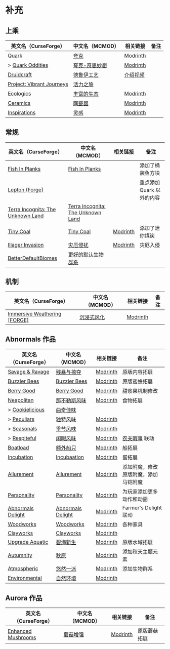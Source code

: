 # 补充

## 上乘

| 英文名（CurseForge）                                                                               | 中文名（MCMOD）                                       | 相关链接                                               | 备注 |
| -------------------------------------------------------------------------------------------------- | ----------------------------------------------------- | ------------------------------------------------------ | ---- |
| [Quark](https://www.curseforge.com/minecraft/mc-mods/quark)                                        | [夸克](https://www.mcmod.cn/class/527.html)           | [Modrinth](https://modrinth.com/mod/quark)             |      |
| > [Quark Oddities](https://www.curseforge.com/minecraft/mc-mods/quark-oddities)                    | [夸克-奇思妙想](https://www.mcmod.cn/class/1823.html) | [Modrinth](https://modrinth.com/mod/quark-oddities)    |      |
| [Druidcraft](https://www.curseforge.com/minecraft/mc-mods/druidcraft)                              | [德鲁伊工艺](https://www.mcmod.cn/class/3479.html)    | [介绍视频](https://www.bilibili.com/video/av413176041) |      |
| [Project: Vibrant Journeys](https://www.curseforge.com/minecraft/mc-mods/project-vibrant-journeys) | [活力之旅](https://www.mcmod.cn/class/1564.html)      |                                                        |      |
| [Ecologics](https://www.curseforge.com/minecraft/mc-mods/ecologics)                                | [丰富的生态](https://www.mcmod.cn/class/6198.html)    | [Modrinth](https://modrinth.com/mod/ecologics)         |      |
| [Ceramics](https://www.curseforge.com/minecraft/mc-mods/ceramics)                                  | [陶瓷器](https://www.mcmod.cn/class/1427.html)        | [Modrinth](https://modrinth.com/mod/ceramics)          |      |
| [Inspirations](https://www.curseforge.com/minecraft/mc-mods/inspirations)                          | [灵感](https://www.mcmod.cn/class/1122.html)          | [Modrinth](https://modrinth.com/mod/inspirations)      |      |

## 常规

| 英文名（CurseForge）                                                                             | 中文名（MCMOD）                                                           | 相关链接                                              | 备注                      |
| ------------------------------------------------------------------------------------------------ | ------------------------------------------------------------------------- | ----------------------------------------------------- | ------------------------- |
| [Fish In Planks](https://www.curseforge.com/minecraft/mc-mods/fish-in-planks)                    | [Fish In Planks](https://www.mcmod.cn/class/4025.html)                    |                                                       | 添加了桶装鱼方块          |
| [Lepton (Forge)](https://www.curseforge.com/minecraft/mc-mods/lepton)                            |                                                                           |                                                       | 重点添加 Quark 以外的内容 |
| [Terra Incognita: The Unknown Land](https://www.curseforge.com/minecraft/mc-mods/terraincognita) | [Terra Incognita: The Unknown Land](https://www.mcmod.cn/class/3784.html) |                                                       |                           |
| [Tiny Coal](https://www.curseforge.com/minecraft/mc-mods/tiny-coal)                              | [Tiny Coal](https://www.mcmod.cn/class/11502.html)                        | [Modrinth](https://modrinth.com/mod/tiny-coal)        | 添加了迷你煤炭            |
| [Illager Invasion](https://www.curseforge.com/minecraft/mc-mods/illager-invasion)                | [灾厄侵扰](https://www.mcmod.cn/class/11340.html)                         | [Modrinth](https://modrinth.com/mod/illager-invasion) | 灾厄入侵                  |
| [BetterDefaultBiomes](https://www.curseforge.com/minecraft/mc-mods/better-default-biomes)        | [更好的默认生物群系](https://www.mcmod.cn/class/3604.html)                |                                                       |                           |

## 机制

| 英文名（CurseForge）                                                                                    | 中文名（MCMOD）                                    | 相关链接                                                  | 备注 |
| ------------------------------------------------------------------------------------------------------- | -------------------------------------------------- | --------------------------------------------------------- | ---- |
| [Immersive Weathering [FORGE]](https://www.curseforge.com/minecraft/mc-mods/immersive-weathering-forge) | [沉浸式风化](https://www.mcmod.cn/class/6057.html) | [Modrinth](https://modrinth.com/mod/immersive-weathering) |      |

## Abnormals 作品

| 英文名（CurseForge）                                                                | 中文名（MCMOD）                                           | 相关链接                                               | 备注                                                  |
| ----------------------------------------------------------------------------------- | --------------------------------------------------------- | ------------------------------------------------------ | ----------------------------------------------------- |
| [Savage & Ravage](https://www.curseforge.com/minecraft/mc-mods/savage-and-ravage)   | [残暴与掠夺](https://www.mcmod.cn/class/3481.html)        | [Modrinth](https://modrinth.com/mod/savage-and-ravage) | 原版内容拓展                                          |
| [Buzzier Bees](https://www.curseforge.com/minecraft/mc-mods/buzzier-bees)           | [Buzzier Bees](https://www.mcmod.cn/class/2326.html)      | [Modrinth](https://modrinth.com/mod/buzzier-bees)      | 原版蜜蜂拓展                                          |
| [Berry Good](https://www.curseforge.com/minecraft/mc-mods/berry-good)               | [Berry Good](https://www.mcmod.cn/class/3480.html)        | [Modrinth](https://modrinth.com/mod/berry-good)        | 甜浆果机制修改                                        |
| [Neapolitan](https://www.curseforge.com/minecraft/mc-mods/neapolitan)               | [那不勒斯风味](https://www.mcmod.cn/class/3212.html)      | [Modrinth](https://modrinth.com/mod/neapolitan)        | 食物拓展                                              |
| > [Cookielicious](https://www.curseforge.com/minecraft/mc-mods/cookielicious)       | [曲奇佳味](https://www.mcmod.cn/class/5946.html)          |                                                        |                                                       |
| > [Peculiars](https://www.curseforge.com/minecraft/mc-mods/peculiars)               | [独特风味](https://www.mcmod.cn/class/4653.html)          | [Modrinth](https://modrinth.com/mod/peculiars)         |                                                       |
| > [Seasonals](https://www.curseforge.com/minecraft/mc-mods/seasonals)               | [季节风味](https://www.mcmod.cn/class/4668.html)          | [Modrinth](https://modrinth.com/mod/seasonals)         |                                                       |
| > [Respiteful](https://www.curseforge.com/minecraft/mc-mods/respiteful)             | [闲暇风味](https://www.mcmod.cn/class/9638.html)          | [Modrinth](https://modrinth.com/mod/respiteful)        | [农夫暇事](https://www.mcmod.cn/class/6737.html) 联动 |
| [Boatload](https://www.curseforge.com/minecraft/mc-mods/boatload)                   | [额外船只](https://www.mcmod.cn/class/3222.html)          | [Modrinth](https://modrinth.com/mod/boatload)          | 船拓展                                                |
| [Incubation](https://www.curseforge.com/minecraft/mc-mods/incubation)               | [Incubaation](https://www.mcmod.cn/class/3927.html)       | [Modrinth](https://modrinth.com/mod/incubation)        | 蛋拓展                                                |
| [Allurement](https://www.curseforge.com/minecraft/mc-mods/allurement)               | [Allurement](https://www.mcmod.cn/class/3611.html)        | [Modrinth](https://modrinth.com/mod/allurement!)       | 添加附魔，修改原版附魔，添加马铠附魔                  |
| [Personality](https://www.curseforge.com/minecraft/mc-mods/personality)             | [Personality](https://www.mcmod.cn/class/3610.html)       | [Modrinth](https://modrinth.com/mod/personality!)      | 为玩家添加更多动作和动画                              |
| [Abnormals Delight](https://www.curseforge.com/minecraft/mc-mods/abnormals-delight) | [Abnormals Delight](https://www.mcmod.cn/class/3585.html) | [Modrinth](https://modrinth.com/mod/abnormals-delight) | Farmer's Delight 联动                                 |
| [Woodworks](https://www.curseforge.com/minecraft/mc-mods/woodworks)                 | [Woodworks](https://www.mcmod.cn/class/7872.html)         | [Modrinth](https://modrinth.com/mod/woodworks)         | 各种家具                                              |
| [Clayworks](https://www.curseforge.com/minecraft/mc-mods/clayworks)                 | [Clayworks](https://www.mcmod.cn/class/9266.html)         | [Modrinth](https://modrinth.com/mod/clayworks)         |                                                       |
| [Upgrade Aquatic](https://www.curseforge.com/minecraft/mc-mods/upgrade-aquatic)     | [碧海新生](https://www.mcmod.cn/class/2916.html)          | [Modrinth](https://modrinth.com/mod/upgrade-aquatic)   | 原版水域拓展                                          |
| [Autumnity](https://www.curseforge.com/minecraft/mc-mods/autumnity)                 | [秋原](https://www.mcmod.cn/class/2412.html)              | [Modrinth](https://modrinth.com/mod/autumnity)         | 添加秋天主题元素                                      |
| [Atmospheric](https://www.curseforge.com/minecraft/mc-mods/atmospheric)             | [悠然一派](https://www.mcmod.cn/class/3208.html)          | [Modrinth](https://modrinth.com/mod/atmospheric)       | 添加生物群系                                          |
| [Environmental](https://www.curseforge.com/minecraft/mc-mods/environmental)         | [自然环境](https://www.mcmod.cn/class/3591.html)          | [Modrinth](https://modrinth.com/mod/environmental)     |                                                       |

## Aurora 作品

| 英文名（CurseForge）                                                                  | 中文名（MCMOD）                                  | 相关链接                                                | 备注         |
| ------------------------------------------------------------------------------------- | ------------------------------------------------ | ------------------------------------------------------- | ------------ |
| [Enhanced Mushrooms](https://www.curseforge.com/minecraft/mc-mods/enhanced-mushrooms) | [蘑菇增强](https://www.mcmod.cn/class/3854.html) | [Modrinth](https://modrinth.com/mod/enhanced-mushrooms) | 原版蘑菇拓展 |
